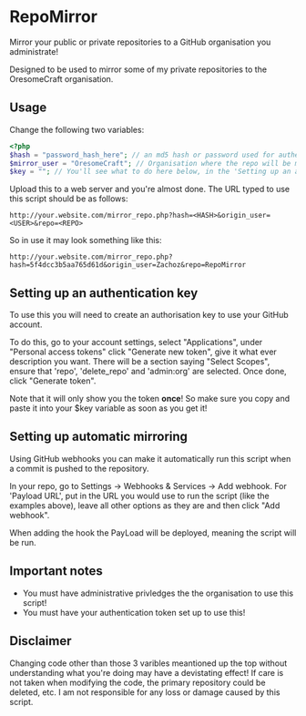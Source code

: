 RepoMirror
===========

Mirror your public or private repositories to a GitHub organisation you administrate!

Designed to be used to mirror some of my private repositories to the OresomeCraft organisation.

## Usage
Change the following two variables:
```php
<?php
$hash = "password_hash_here"; // an md5 hash or password used for authentication
$mirror_user = "OresomeCraft"; // Organisation where the repo will be mirrored to
$key = ""; // You'll see what to do here below, in the 'Setting up an authentication key' section
```

Upload this to a web server and you're almost done.
The URL typed to use this script should be as follows:
```
http://your.website.com/mirror_repo.php?hash=<HASH>&origin_user=<USER>&repo=<REPO>
```
So in use it may look something like this:
```
http://your.website.com/mirror_repo.php?hash=5f4dcc3b5aa765d61d&origin_user=Zachoz&repo=RepoMirror
```

## Setting up an authentication key
To use this you will need to create an authorisation key to use your GitHub account. 

To do this, go to your account settings, select "Applications", under "Personal access tokens" click "Generate new token", give it what ever description you want. There will be a section saying "Select Scopes", ensure that 'repo', 'delete_repo' and 'admin:org' are selected. Once done, click "Generate token".

Note that it will only show you the token **once**! So make sure you copy and paste it into your $key variable as soon as you get it!

## Setting up automatic mirroring
Using GitHub webhooks you can make it automatically run this script when a commit is pushed to the repository.

In your repo, go to Settings -> Webhooks & Services -> Add webhook.
For 'Payload URL', put in the URL you would use to run the script (like the examples above), leave all other options as they are and then click "Add webhook".

When adding the hook the PayLoad will be deployed, meaning the script will be run. 

## Important notes
* You must have administrative privledges the the organisation to use this script!
* You must have your authentication token set up to use this!

## Disclaimer
Changing code other than those 3 varibles meantioned up the top without understanding what you're doing may have a devistating effect! If care is not taken when modifying the code, the primary repository could be deleted, etc. I am not responsible for any loss or damage caused by this script.
